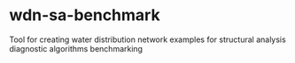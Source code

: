 # wdn-sa-benchmark
Tool for creating water distribution network examples for structural analysis diagnostic algorithms benchmarking
